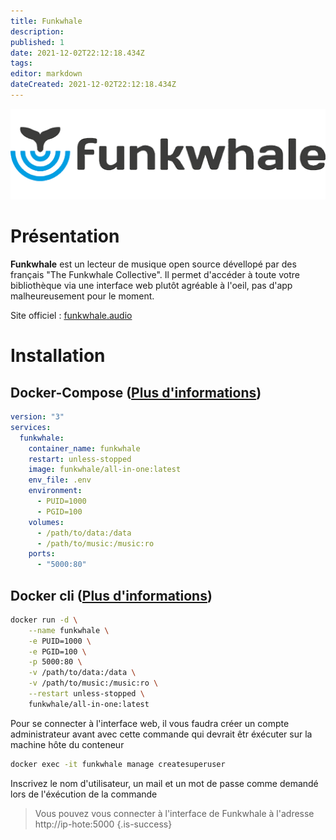 ```yaml
---
title: Funkwhale
description: 
published: 1
date: 2021-12-02T22:12:18.434Z
tags: 
editor: markdown
dateCreated: 2021-12-02T22:12:18.434Z
---
```


![funkwhale-banner.png](/wiki-assets/funkwhale-banner.png)

# Présentation
**Funkwhale** est un lecteur de musique open source dévellopé par des français "The Funkwhale Collective". Il permet d'accéder à toute votre bibliothèque via une interface web plutôt agréable à l'oeil, pas d'app malheureusement pour le moment.

Site officiel : [funkwhale.audio](https://funkwhale.audio/)

# Installation

## Docker-Compose ([Plus d'informations](https://docs.linuxserver.io/general/docker-compose))
```yaml
version: "3"
services:
  funkwhale:
    container_name: funkwhale
    restart: unless-stopped
    image: funkwhale/all-in-one:latest
    env_file: .env
    environment:
      - PUID=1000
      - PGID=100
    volumes:
      - /path/to/data:/data
      - /path/to/music:/music:ro
    ports:
      - "5000:80"
```
## Docker cli ([Plus d'informations](https://docs.docker.com/engine/reference/commandline/cli/))
```bash
docker run -d \
	--name funkwhale \
	-e PUID=1000 \
	-e PGID=100 \
	-p 5000:80 \
	-v /path/to/data:/data \
	-v /path/to/music:/music:ro \
	--restart unless-stopped \
	funkwhale/all-in-one:latest
```

Pour se connecter à l'interface web, il vous faudra créer un compte administrateur avant avec cette commande qui devrait êtr éxécuter sur la machine hôte du conteneur

```bash
docker exec -it funkwhale manage createsuperuser
```
Inscrivez le nom d'utilisateur, un mail et un mot de passe comme demandé lors de l'éxécution de la commande

> Vous pouvez vous connecter à l'interface de Funkwhale à l'adresse http://ip-hote:5000
{.is-success}